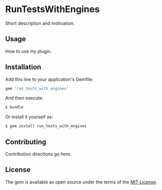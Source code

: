 # RunTestsWithEngines
Short description and motivation.

## Usage
How to use my plugin.

## Installation
Add this line to your application's Gemfile:

```ruby
gem 'run_tests_with_engines'
```

And then execute:
```bash
$ bundle
```

Or install it yourself as:
```bash
$ gem install run_tests_with_engines
```

## Contributing
Contribution directions go here.

## License
The gem is available as open source under the terms of the [MIT License](http://opensource.org/licenses/MIT).
